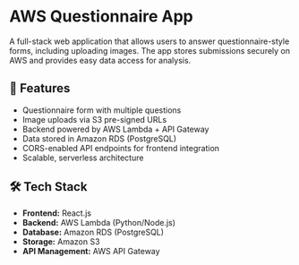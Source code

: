 # AWS Questionnaire App

A full-stack web application that allows users to answer questionnaire-style forms, including uploading images. The app stores submissions securely on AWS and provides easy data access for analysis.

## 🚀 Features
- Questionnaire form with multiple questions
- Image uploads via S3 pre-signed URLs
- Backend powered by AWS Lambda + API Gateway
- Data stored in Amazon RDS (PostgreSQL)
- CORS-enabled API endpoints for frontend integration
- Scalable, serverless architecture

## 🛠️ Tech Stack
- **Frontend:** React.js
- **Backend:** AWS Lambda (Python/Node.js)
- **Database:** Amazon RDS (PostgreSQL)
- **Storage:** Amazon S3
- **API Management:** AWS API Gateway

